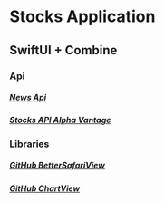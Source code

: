 # Stocks Application
## SwiftUI + Combine
### Api
##### [News Api](https://newsapi.org)
##### [Stocks API Alpha Vantage](https://www.alphavantage.co)
### Libraries
##### [GitHub BetterSafariView](https://github.com/stleamist/BetterSafariView?ysclid=l6qpyfsugs780189651)
##### [GitHub ChartView](https://github.com/AppPear/ChartView?ysclid=l6qpyxs1t8885106299)

